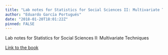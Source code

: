 ```yaml
---
title: "Lab notes for Statistics for Social Sciences II: Multivariate Techniques"
author: "Eduardo García Portugués"
date: "2018-01-20T18:01:22Z"
pinned: FALSE
---
```


Lab notes for Statistics for Social Sciences II: Multivariate Techniques

[Link to the book](https://bookdown.org/egarpor/SSS2-UC3M/)
